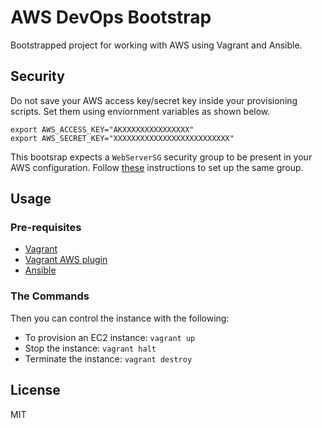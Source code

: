 # AWS DevOps Bootstrap
Bootstrapped project for working with AWS using Vagrant and Ansible.

## Security
Do not save your AWS access key/secret key inside your provisioning scripts. Set them using enviornment variables as shown below.
```
export AWS_ACCESS_KEY="AKXXXXXXXXXXXXXXX"
export AWS_SECRET_KEY="XXXXXXXXXXXXXXXXXXXXXXXXXX"
```
This bootsrap expects a `WebServerSG` security group to be present in your AWS configuration. Follow [these](https://docs.aws.amazon.com/AmazonVPC/latest/UserGuide/VPC_Scenario3.html#SecurityGroups-3) instructions to set up the same group.

## Usage
### Pre-requisites
* [Vagrant](https://docs.vagrantup.com/v2/installation/)
* [Vagrant AWS plugin](https://github.com/mitchellh/vagrant-aws)
* [Ansible](http://docs.ansible.com/intro_installation.html)

### The Commands
Then you can control the instance with the following:
* To provision an EC2 instance: `vagrant up`
* Stop the instance: `vagrant halt`
* Terminate the instance: `vagrant destroy`

## License
MIT
